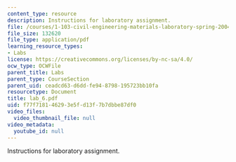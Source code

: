 ```yaml
---
content_type: resource
description: Instructions for laboratory assignment.
file: /courses/1-103-civil-engineering-materials-laboratory-spring-2004/f77f718146293e5fd13f7b7dbbe87df0_lab_6.pdf
file_size: 132620
file_type: application/pdf
learning_resource_types:
- Labs
license: https://creativecommons.org/licenses/by-nc-sa/4.0/
ocw_type: OCWFile
parent_title: Labs
parent_type: CourseSection
parent_uid: ceadcd63-d6dd-fe94-8798-195723bb10fa
resourcetype: Document
title: lab_6.pdf
uid: f77f7181-4629-3e5f-d13f-7b7dbbe87df0
video_files:
  video_thumbnail_file: null
video_metadata:
  youtube_id: null
---
```

Instructions for laboratory assignment.